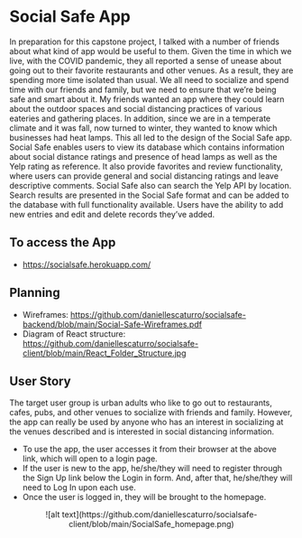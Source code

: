 # Social Safe App
In preparation for this capstone project, I talked with a number of friends about what kind of app would be useful to them. Given the time in which we live, with the COVID pandemic, they all reported a sense of unease about going out to their favorite restaurants and other venues. As a result, they are spending more time isolated than usual. We all need to socialize and spend time with our friends and family, but we need to ensure that we’re being safe and smart about it. My friends wanted an app where they could learn about the outdoor spaces and social distancing practices of various eateries and gathering places. In addition, since we are in a temperate climate and it was fall, now turned to winter, they wanted to know which businesses had heat lamps. This all led to the design of the Social Safe app. Social Safe enables users to view its database which contains information about social distance ratings and presence of head lamps as well as the Yelp rating as reference. It also provide favorites and review functionality, where users can provide general and social distancing ratings and leave descriptive comments. Social Safe also can search the Yelp API by location. Search results are presented in the Social Safe format and can be added to the database with full functionality available. Users have the ability to add new entries and edit and delete records they’ve added.  

## To access the App
  * https://socialsafe.herokuapp.com/

## Planning
  * Wireframes: https://github.com/daniellescaturro/socialsafe-backend/blob/main/Social-Safe-Wireframes.pdf
  *  Diagram of React structure: https://github.com/daniellescaturro/socialsafe-client/blob/main/React_Folder_Structure.jpg

##  User Story
The target user group is urban adults who like to go out to restaurants, cafes, pubs, and other venues to socialize with friends and family. However, the app can really be used by anyone who has an interest in socializing at the venues described and is interested in social distancing information.

  * To use the app, the user accesses it from their browser at the above link, which will open to a login page. 
  * If the user is new to the app, he/she/they will need to register through the Sign Up link below the Login in form. And, after that, he/she/they will need to Log In upon each use. 
  * Once the user is logged in, they will be brought to the homepage.
  
 <p align="center">
   ![alt text](https://github.com/daniellescaturro/socialsafe-client/blob/main/SocialSafe_homepage.png)
 </p>
